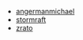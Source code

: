 
* [angermanmichael](https://github.com/angermanmichael?tab=repositories)
* [stormraft](https://github.com/stormraft?tab=repositories)
* [zrato](https://github.com/zrato?tab=repositories)
